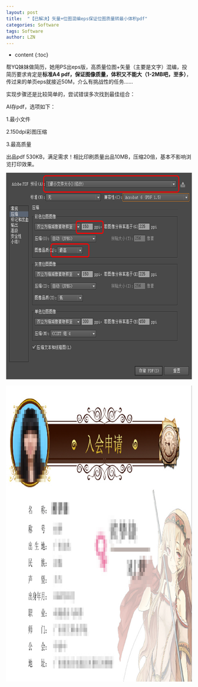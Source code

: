 ```yaml
---
layout: post
title:  "【已解决】矢量+位图混编eps保证位图质量转最小体积pdf" 
categories: Software
tags: Software
author: LZN
---
```


* content
{:toc}

帮YQ妹妹做简历，她用PS出eps版，高质量位图+矢量（主要是文字）混编，投简历要求肯定是<strong>标准A4 pdf，保证图像质量，体积又不能大（1-2MB吧，至多）</strong>，传过来的单页eps就接近50M，介么有挑战性的任务……

实现步骤还是比较简单的，尝试错误多次找到最佳组合：

AI存pdf，选项如下：

1.最小文件

2.150dpi彩图压缩

3.最高质量

出品pdf 530KB，满足需求！相比印刷质量出品10MB，压缩20倍，基本不影响浏览打印效果。

<a href="../uploads/2015/04/Snap1.gif"><img class="alignnone size-full wp-image-454" src="../uploads/2015/04/Snap1.gif" alt="Snap1" width="677" height="561" /></a>

<a href="../uploads/2015/04/Snap2.jpg"><img class="alignnone size-full wp-image-457" src="../uploads/2015/04/Snap2.jpg" alt="Snap2" width="1137" height="804" /></a>